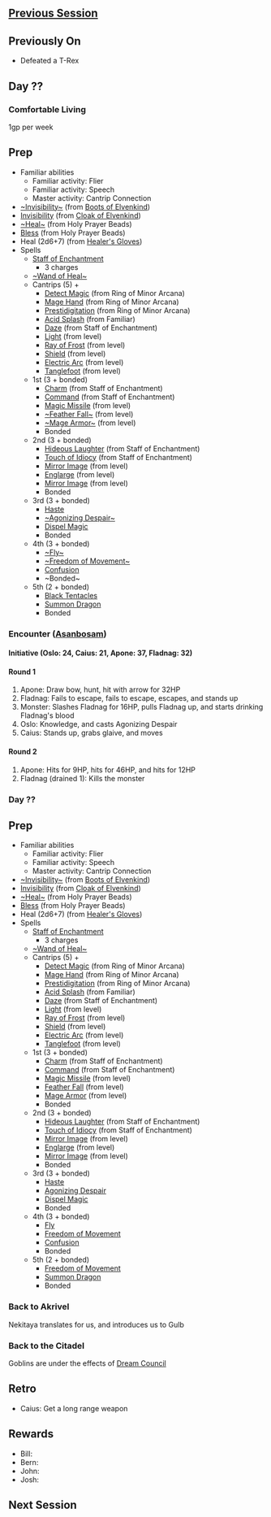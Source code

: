 ## [Previous Session](./2021-07-21.md)

## Previously On

- Defeated a T-Rex

## Day ??

### Comfortable Living

1gp per week

## Prep

- Familiar abilities
  - Familiar activity: Flier
  - Familiar activity: Speech
  - Master activity: Cantrip Connection
- [~Invisibility~](https://pf2.d20pfsrd.com/spell/see-invisibility/) (from [Boots of Elvenkind](https://2e.aonprd.com/Equipment.aspx?ID=413))
- [Invisibility](https://pf2.d20pfsrd.com/spell/see-invisibility/) (from [Cloak of Elvenkind](https://2e.aonprd.com/Equipment.aspx?ID=424))
- [~Heal~](https://2e.aonprd.com/Equipment.aspx?ID=256) (from Holy Prayer Beads)
- [Bless](https://2e.aonprd.com/Spells.aspx?ID=25) (from Holy Prayer Beads)
- Heal (2d6+7) (from [Healer's Gloves](https://2e.aonprd.com/Equipment.aspx?ID=444))
- Spells
  - [Staff of Enchantment](https://pf2.easytool.es/index.php?id=2788)
    - 3 charges
  - [~Wand of Heal~](https://pf2.easytool.es/index.php?id=2803)
  - Cantrips (5) + 
    - [Detect Magic](https://pf2.d20pfsrd.com/spell/detect-magic/) (from Ring of Minor Arcana)
    - [Mage Hand](https://pf2.d20pfsrd.com/spell/mage-hand/) (from Ring of Minor Arcana)
    - [Prestidigitation](https://pf2.d20pfsrd.com/spell/prestidigitation/) (from Ring of Minor Arcana)
    - [Acid Splash](https://pf2.d20pfsrd.com/spell/acid-splash/) (from Familiar)
    - [Daze](https://pf2.d20pfsrd.com/spell/daze/) (from Staff of Enchantment)
    - [Light](https://pf2.d20pfsrd.com/spell/light/) (from level)
    - [Ray of Frost](https://pf2.d20pfsrd.com/spell/ray-of-frost/) (from level)
    - [Shield](https://pf2.d20pfsrd.com/spell/shield/) (from level)
    - [Electric Arc](https://pf2.d20pfsrd.com/spell/electric-arc/) (from level)
    - [Tanglefoot](https://pf2.d20pfsrd.com/spell/tanglefoot/) (from level)
  - 1st (3 + bonded)
    - [Charm](https://pf2.d20pfsrd.com/spell/charm/) (from Staff of Enchantment)
    - [Command](https://pf2.d20pfsrd.com/spell/command/) (from Staff of Enchantment)
    - [Magic Missile](https://pf2.d20pfsrd.com/spell/magic-missile/) (from level)
    - [~Feather Fall~](https://pf2.d20pfsrd.com/spell/feather-fall/) (from level)
    - [~Mage Armor~](https://pf2.d20pfsrd.com/spell/mage-armor/) (from level)
    - Bonded
  - 2nd (3 + bonded)
    - [Hideous Laughter](https://pf2.d20pfsrd.com/spell/hideous-laughter/) (from Staff of Enchantment)
    - [Touch of Idiocy](https://pf2.d20pfsrd.com/spell/touch-of-idiocy/) (from Staff of Enchantment)
    - [Mirror Image](https://pf2.d20pfsrd.com/spell/mirror-image/) (from level)
    - [Englarge](https://pf2.d20pfsrd.com/spell/enlarge/) (from level)
    - [Mirror Image](https://pf2.d20pfsrd.com/spell/mirror-image/) (from level)
    - Bonded
  - 3rd (3 + bonded)
    - [Haste](https://pf2.d20pfsrd.com/spell/haste)
    - [~Agonizing Despair~](https://pf2.d20pfsrd.com/spell/agonizing-despair) 
    - [Dispel Magic](https://pf2.d20pfsrd.com/spell/dispel-magic/)
    - Bonded
  - 4th (3 + bonded)
    - [~Fly~](https://pf2.d20pfsrd.com/spell/fly/)
    - [~Freedom of Movement~](https://pf2.d20pfsrd.com/spell/freedom-of-movement/)
    - [Confusion](https://pf2.d20pfsrd.com/spell/confusion/)
    - ~Bonded~
  - 5th (2 + bonded)
    - [Black Tentacles](https://pf2.d20pfsrd.com/spell/black-tentacles/)
    - [Summon Dragon](https://pf2.d20pfsrd.com/spell/summon-dragon/)
    - Bonded

### Encounter ([Asanbosam](https://2e.aonprd.com/Monsters.aspx?ID=1426))

#### Initiative (Oslo: 24, Caius: 21, Apone: 37, Fladnag: 32)

#### Round 1

1. Apone: Draw bow, hunt, hit with arrow for 32HP
1. Fladnag: Fails to escape, fails to escape, escapes, and stands up
1. Monster: Slashes Fladnag for 16HP, pulls Fladnag up, and starts drinking Fladnag's blood
1. Oslo: Knowledge, and casts Agonizing Despair 
1. Caius: Stands up, grabs glaive, and moves

#### Round 2

1. Apone: Hits for 9HP, hits for 46HP, and hits for 12HP
1. Fladnag (drained 1): Kills the monster

### Day ??

## Prep

- Familiar abilities
  - Familiar activity: Flier
  - Familiar activity: Speech
  - Master activity: Cantrip Connection
- [~Invisibility~](https://pf2.d20pfsrd.com/spell/see-invisibility/) (from [Boots of Elvenkind](https://2e.aonprd.com/Equipment.aspx?ID=413))
- [Invisibility](https://pf2.d20pfsrd.com/spell/see-invisibility/) (from [Cloak of Elvenkind](https://2e.aonprd.com/Equipment.aspx?ID=424))
- [~Heal~](https://2e.aonprd.com/Equipment.aspx?ID=256) (from Holy Prayer Beads)
- [Bless](https://2e.aonprd.com/Spells.aspx?ID=25) (from Holy Prayer Beads)
- Heal (2d6+7) (from [Healer's Gloves](https://2e.aonprd.com/Equipment.aspx?ID=444))
- Spells
  - [Staff of Enchantment](https://pf2.easytool.es/index.php?id=2788)
    - 3 charges
  - [~Wand of Heal~](https://pf2.easytool.es/index.php?id=2803)
  - Cantrips (5) + 
    - [Detect Magic](https://pf2.d20pfsrd.com/spell/detect-magic/) (from Ring of Minor Arcana)
    - [Mage Hand](https://pf2.d20pfsrd.com/spell/mage-hand/) (from Ring of Minor Arcana)
    - [Prestidigitation](https://pf2.d20pfsrd.com/spell/prestidigitation/) (from Ring of Minor Arcana)
    - [Acid Splash](https://pf2.d20pfsrd.com/spell/acid-splash/) (from Familiar)
    - [Daze](https://pf2.d20pfsrd.com/spell/daze/) (from Staff of Enchantment)
    - [Light](https://pf2.d20pfsrd.com/spell/light/) (from level)
    - [Ray of Frost](https://pf2.d20pfsrd.com/spell/ray-of-frost/) (from level)
    - [Shield](https://pf2.d20pfsrd.com/spell/shield/) (from level)
    - [Electric Arc](https://pf2.d20pfsrd.com/spell/electric-arc/) (from level)
    - [Tanglefoot](https://pf2.d20pfsrd.com/spell/tanglefoot/) (from level)
  - 1st (3 + bonded)
    - [Charm](https://pf2.d20pfsrd.com/spell/charm/) (from Staff of Enchantment)
    - [Command](https://pf2.d20pfsrd.com/spell/command/) (from Staff of Enchantment)
    - [Magic Missile](https://pf2.d20pfsrd.com/spell/magic-missile/) (from level)
    - [Feather Fall](https://pf2.d20pfsrd.com/spell/feather-fall/) (from level)
    - [Mage Armor](https://pf2.d20pfsrd.com/spell/mage-armor/) (from level)
    - Bonded
  - 2nd (3 + bonded)
    - [Hideous Laughter](https://pf2.d20pfsrd.com/spell/hideous-laughter/) (from Staff of Enchantment)
    - [Touch of Idiocy](https://pf2.d20pfsrd.com/spell/touch-of-idiocy/) (from Staff of Enchantment)
    - [Mirror Image](https://pf2.d20pfsrd.com/spell/mirror-image/) (from level)
    - [Englarge](https://pf2.d20pfsrd.com/spell/enlarge/) (from level)
    - [Mirror Image](https://pf2.d20pfsrd.com/spell/mirror-image/) (from level)
    - Bonded
  - 3rd (3 + bonded)
    - [Haste](https://pf2.d20pfsrd.com/spell/haste)
    - [Agonizing Despair](https://pf2.d20pfsrd.com/spell/agonizing-despair) 
    - [Dispel Magic](https://pf2.d20pfsrd.com/spell/dispel-magic/)
    - Bonded
  - 4th (3 + bonded)
    - [Fly](https://pf2.d20pfsrd.com/spell/fly/)
    - [Freedom of Movement](https://pf2.d20pfsrd.com/spell/freedom-of-movement/)
    - [Confusion](https://pf2.d20pfsrd.com/spell/confusion/)
    - Bonded
  - 5th (2 + bonded)
    - [Freedom of Movement](https://pf2.d20pfsrd.com/spell/freedom-of-movement/)
    - [Summon Dragon](https://pf2.d20pfsrd.com/spell/summon-dragon/)
    - Bonded

### Back to Akrivel

Nekitaya translates for us, and introduces us to Gulb 

### Back to the Citadel

Goblins are under the effects of [Dream Council](https://pf2.d20pfsrd.com/spell/dream-council/)

## Retro

- Caius: Get a long range weapon

## Rewards

- Bill: 
- Bern: 
- John: 
- Josh: 

## Next Session
